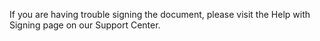 



If you are having trouble signing the document, please visit
the&nbsp;Help with Signing&nbsp;page on our&nbsp;Support Center.</div>
</div>
</div>
</div>
</div>
</body>
</html>
